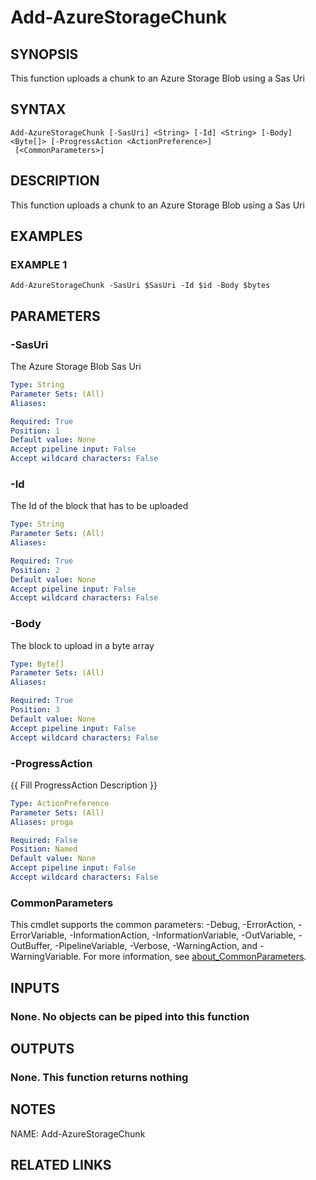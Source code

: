 # Add-AzureStorageChunk

## SYNOPSIS
This function uploads a chunk to an Azure Storage Blob using a Sas Uri

## SYNTAX

```
Add-AzureStorageChunk [-SasUri] <String> [-Id] <String> [-Body] <Byte[]> [-ProgressAction <ActionPreference>]
 [<CommonParameters>]
```

## DESCRIPTION
This function uploads a chunk to an Azure Storage Blob using a Sas Uri

## EXAMPLES

### EXAMPLE 1
```
Add-AzureStorageChunk -SasUri $SasUri -Id $id -Body $bytes
```

## PARAMETERS

### -SasUri
The Azure Storage Blob Sas Uri

```yaml
Type: String
Parameter Sets: (All)
Aliases:

Required: True
Position: 1
Default value: None
Accept pipeline input: False
Accept wildcard characters: False
```

### -Id
The Id of the block that has to be uploaded

```yaml
Type: String
Parameter Sets: (All)
Aliases:

Required: True
Position: 2
Default value: None
Accept pipeline input: False
Accept wildcard characters: False
```

### -Body
The block to upload in a byte array

```yaml
Type: Byte[]
Parameter Sets: (All)
Aliases:

Required: True
Position: 3
Default value: None
Accept pipeline input: False
Accept wildcard characters: False
```

### -ProgressAction
{{ Fill ProgressAction Description }}

```yaml
Type: ActionPreference
Parameter Sets: (All)
Aliases: proga

Required: False
Position: Named
Default value: None
Accept pipeline input: False
Accept wildcard characters: False
```

### CommonParameters
This cmdlet supports the common parameters: -Debug, -ErrorAction, -ErrorVariable, -InformationAction, -InformationVariable, -OutVariable, -OutBuffer, -PipelineVariable, -Verbose, -WarningAction, and -WarningVariable. For more information, see [about_CommonParameters](http://go.microsoft.com/fwlink/?LinkID=113216).

## INPUTS

### None. No objects can be piped into this function
## OUTPUTS

### None. This function returns nothing
## NOTES
NAME: Add-AzureStorageChunk

## RELATED LINKS
